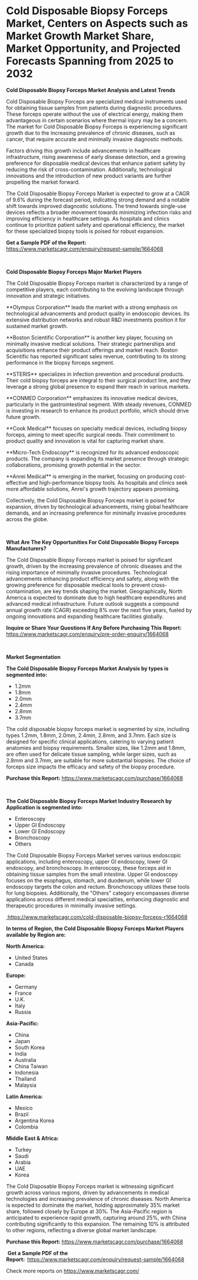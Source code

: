 <p><h1>Cold Disposable Biopsy Forceps Market, Centers on Aspects such as Market Growth Market Share, Market Opportunity, and Projected Forecasts Spanning from 2025 to 2032</h1></p><p><strong>Cold Disposable Biopsy Forceps Market Analysis and Latest Trends</strong></p>
<p><p>Cold Disposable Biopsy Forceps are specialized medical instruments used for obtaining tissue samples from patients during diagnostic procedures. These forceps operate without the use of electrical energy, making them advantageous in certain scenarios where thermal injury may be a concern. The market for Cold Disposable Biopsy Forceps is experiencing significant growth due to the increasing prevalence of chronic diseases, such as cancer, that require accurate and minimally invasive diagnostic methods. </p><p>Factors driving this growth include advancements in healthcare infrastructure, rising awareness of early disease detection, and a growing preference for disposable medical devices that enhance patient safety by reducing the risk of cross-contamination. Additionally, technological innovations and the introduction of new product variants are further propelling the market forward. </p><p>The Cold Disposable Biopsy Forceps Market is expected to grow at a CAGR of 9.6% during the forecast period, indicating strong demand and a notable shift towards improved diagnostic solutions. The trend towards single-use devices reflects a broader movement towards minimizing infection risks and improving efficiency in healthcare settings. As hospitals and clinics continue to prioritize patient safety and operational efficiency, the market for these specialized biopsy tools is poised for robust expansion.</p></p>
<p><strong>Get a Sample PDF of the Report:&nbsp;</strong> <a href="https://www.marketscagr.com/enquiry/request-sample/1664068?utm_campaign=2634&utm_medium=2&utm_source=Github&utm_content=ia&utm_term=23032025&utm_id=cold-disposable-biopsy-forceps">https://www.marketscagr.com/enquiry/request-sample/1664068</a></p>
<p>&nbsp;</p>
<p><strong>Cold Disposable Biopsy Forceps Major Market Players</strong></p>
<p><p>The Cold Disposable Biopsy Forceps market is characterized by a range of competitive players, each contributing to the evolving landscape through innovation and strategic initiatives.</p><p>**Olympus Corporation** leads the market with a strong emphasis on technological advancements and product quality in endoscopic devices. Its extensive distribution networks and robust R&D investments position it for sustained market growth. </p><p>**Boston Scientific Corporation** is another key player, focusing on minimally invasive medical solutions. Their strategic partnerships and acquisitions enhance their product offerings and market reach. Boston Scientific has reported significant sales revenue, contributing to its strong performance in the biopsy forceps segment.</p><p>**STERIS** specializes in infection prevention and procedural products. Their cold biopsy forceps are integral to their surgical product line, and they leverage a strong global presence to expand their reach in various markets.</p><p>**CONMED Corporation** emphasizes its innovative medical devices, particularly in the gastrointestinal segment. With steady revenues, CONMED is investing in research to enhance its product portfolio, which should drive future growth.</p><p>**Cook Medical** focuses on specialty medical devices, including biopsy forceps, aiming to meet specific surgical needs. Their commitment to product quality and innovation is vital for capturing market share.</p><p>**Micro-Tech Endoscopy** is recognized for its advanced endoscopic products. The company is expanding its market presence through strategic collaborations, promising growth potential in the sector.</p><p>**Anrei Medical** is emerging in the market, focusing on producing cost-effective and high-performance biopsy tools. As hospitals and clinics seek more affordable solutions, Anrei's growth trajectory appears promising.</p><p>Collectively, the Cold Disposable Biopsy Forceps market is poised for expansion, driven by technological advancements, rising global healthcare demands, and an increasing preference for minimally invasive procedures across the globe.</p></p>
<p>&nbsp;</p>
<p><strong>What Are The Key Opportunities For Cold Disposable Biopsy Forceps Manufacturers?</strong></p>
<p><p>The Cold Disposable Biopsy Forceps market is poised for significant growth, driven by the increasing prevalence of chronic diseases and the rising importance of minimally invasive procedures. Technological advancements enhancing product efficiency and safety, along with the growing preference for disposable medical tools to prevent cross-contamination, are key trends shaping the market. Geographically, North America is expected to dominate due to high healthcare expenditures and advanced medical infrastructure. Future outlook suggests a compound annual growth rate (CAGR) exceeding 8% over the next five years, fueled by ongoing innovations and expanding healthcare facilities globally.</p></p>
<p><strong>Inquire or Share Your Questions If Any Before Purchasing This Report:</strong> <a href="https://www.marketscagr.com/enquiry/pre-order-enquiry/1664068?utm_campaign=2634&utm_medium=2&utm_source=Github&utm_content=ia&utm_term=23032025&utm_id=cold-disposable-biopsy-forceps">https://www.marketscagr.com/enquiry/pre-order-enquiry/1664068</a></p>
<p>&nbsp;</p>
<p><strong>Market Segmentation</strong></p>
<p><strong>The Cold Disposable Biopsy Forceps Market Analysis by types is segmented into:</strong></p>
<p><ul><li>1.2mm</li><li>1.8mm</li><li>2.0mm</li><li>2.4mm</li><li>2.8mm</li><li>3.7mm</li></ul></p>
<p><p>The cold disposable biopsy forceps market is segmented by size, including types 1.2mm, 1.8mm, 2.0mm, 2.4mm, 2.8mm, and 3.7mm. Each size is designed for specific clinical applications, catering to varying patient anatomies and biopsy requirements. Smaller sizes, like 1.2mm and 1.8mm, are often used for delicate tissue sampling, while larger sizes, such as 2.8mm and 3.7mm, are suitable for more substantial biopsies. The choice of forceps size impacts the efficacy and safety of the biopsy procedure.</p></p>
<p><strong>Purchase this Report:&nbsp;</strong><a href="https://www.marketscagr.com/purchase/1664068?utm_campaign=2634&utm_medium=2&utm_source=Github&utm_content=ia&utm_term=23032025&utm_id=cold-disposable-biopsy-forceps">https://www.marketscagr.com/purchase/1664068</a></p>
<p>&nbsp;</p>
<p><strong>The Cold Disposable Biopsy Forceps Market Industry Research by Application is segmented into:</strong></p>
<p><ul><li>Enteroscopy</li><li>Upper GI Endoscopy</li><li>Lower GI Endoscopy</li><li>Bronchoscopy</li><li>Others</li></ul></p>
<p><p>The Cold Disposable Biopsy Forceps Market serves various endoscopic applications, including enteroscopy, upper GI endoscopy, lower GI endoscopy, and bronchoscopy. In enteroscopy, these forceps aid in obtaining tissue samples from the small intestine. Upper GI endoscopy focuses on the esophagus, stomach, and duodenum, while lower GI endoscopy targets the colon and rectum. Bronchoscopy utilizes these tools for lung biopsies. Additionally, the "Others" category encompasses diverse applications across different medical specialties, enhancing diagnostic and therapeutic procedures in minimally invasive settings.</p></p>
<p><a href="https://www.marketscagr.com/cold-disposable-biopsy-forceps-r1664068?utm_campaign=2634&utm_medium=2&utm_source=Github&utm_content=ia&utm_term=23032025&utm_id=cold-disposable-biopsy-forceps">&nbsp;https://www.marketscagr.com/cold-disposable-biopsy-forceps-r1664068</a></p>
<p><strong>In terms of Region, the Cold Disposable Biopsy Forceps Market Players available by Region are:</strong></p>
<p>
    <p> <strong> North America: </strong>
        <ul>
            <li>United States</li>
            <li>Canada</li>
        </ul>
        </p> 
    <p> <strong> Europe: </strong>
        <ul>
            <li>Germany</li>
            <li>France</li>
            <li>U.K.</li>
            <li>Italy</li>
            <li>Russia</li>
        </ul>
        </p> 
    <p> <strong> Asia-Pacific: </strong>
        <ul>
            <li>China</li>
            <li>Japan</li>
            <li>South Korea</li>
            <li>India</li>
            <li>Australia</li>
            <li>China Taiwan</li>
            <li>Indonesia</li>
            <li>Thailand</li>
            <li>Malaysia</li>
        </ul>
        </p> 
    <p> <strong> Latin America: </strong>
        <ul>
            <li>Mexico</li>
            <li>Brazil</li>
            <li>Argentina Korea</li>
            <li>Colombia</li>
        </ul>
        </p> 
    <p> <strong> Middle East & Africa: </strong>
        <ul>
            <li>Turkey</li>
            <li>Saudi</li>
            <li>Arabia</li>
            <li>UAE</li>
            <li>Korea</li>
        </ul>
    </p>
    </p>
<p><p>The Cold Disposable Biopsy Forceps market is witnessing significant growth across various regions, driven by advancements in medical technologies and increasing prevalence of chronic diseases. North America is expected to dominate the market, holding approximately 35% market share, followed closely by Europe at 30%. The Asia-Pacific region is anticipated to experience rapid growth, capturing around 25%, with China contributing significantly to this expansion. The remaining 10% is attributed to other regions, reflecting a diverse global market landscape.</p></p>
<p><strong>Purchase this Report: </strong><a href="https://www.marketscagr.com/purchase/1664068?utm_campaign=2634&utm_medium=2&utm_source=Github&utm_content=ia&utm_term=23032025&utm_id=cold-disposable-biopsy-forceps">https://www.marketscagr.com/purchase/1664068</a></p>
<p>&nbsp;<strong>Get a Sample PDF of the Report:&nbsp;&nbsp;</strong><a href="https://www.marketscagr.com/enquiry/request-sample/1664068?utm_campaign=2634&utm_medium=2&utm_source=Github&utm_content=ia&utm_term=23032025&utm_id=cold-disposable-biopsy-forceps">https://www.marketscagr.com/enquiry/request-sample/1664068</a></p>
<p><strong></strong></p>
<p>Check more reports on <a href="https://www.marketscagr.com/?utm_campaign=2634&utm_medium=2&utm_source=Github&utm_content=ia&utm_term=23032025&utm_id=cold-disposable-biopsy-forceps">https://www.marketscagr.com/</a></p>